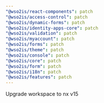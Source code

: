 ```yaml
---
"@wso2is/react-components": patch
"@wso2is/access-control": patch
"@wso2is/dynamic-forms": patch
"@wso2is/identity-apps-core": patch
"@wso2is/validation": patch
"@wso2is/myaccount": patch
"@wso2is/forms": patch
"@wso2is/theme": patch
"@wso2is/console": patch
"@wso2is/core": patch
"@wso2is/form": patch
"@wso2is/i18n": patch
"@wso2is/features": patch
---
```


Upgrade workspace to nx v15
